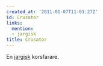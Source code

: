 ```yaml
---
created_at: '2011-01-07T11:01:27Z'
id: Crusator
links:
  mention:
  - jargisk
title: Crusator
---
```


En [jargisk] korsfarare.

  [jargisk]: jargisk
